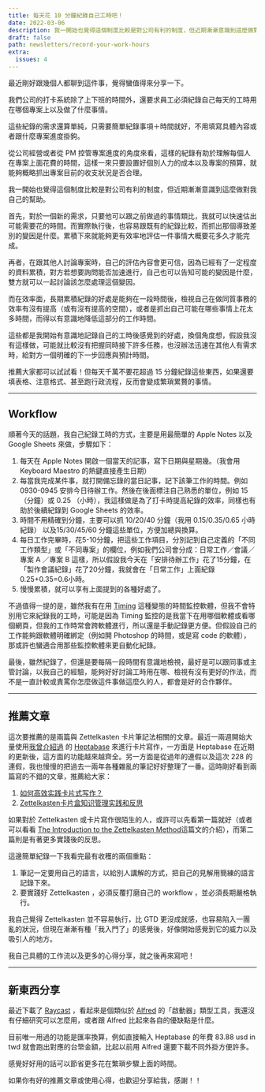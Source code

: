 ```yaml
---
title: 每天花 10 分鐘紀錄自己工時吧！
date: 2022-03-06
description: 我一開始也覺得這個制度比較是對公司有利的制度，但近期漸漸意識到這麼做對我自己的幫助。
draft: false
path: newsletters/record-your-work-hours
extra:
  issues: 4
---
```


最近剛好跟幾個人都聊到這件事，覺得蠻值得來分享一下。

我們公司的打卡系統除了上下班的時間外，還要求員工必須紀錄自己每天的工時用在哪個專案上以及做了什麼事情。

這些紀錄的需求還算單純，只需要簡單紀錄事項＋時間就好，不用填寫具體內容或者跟什麼專案進度掛鉤。

從公司經營或者從 PM 控管專案進度的角度來看，這樣的紀錄有助於理解每個人在專案上面花費的時間，這樣一來只要設置好個別人力的成本以及專案的預算，就能夠概略抓出專案目前的收支狀況是否合理。

我一開始也覺得這個制度比較是對公司有利的制度，但近期漸漸意識到這麼做對我自己的幫助。

<!-- more -->

首先，對於一個新的需求，只要他可以跟之前做過的事情類比，我就可以快速估出可能需要花的時間。而實際執行後，也容易跟既有的紀錄比較，而抓出那個導致差別的變因是什麼。累積下來就能夠更有效率地評估一件事情大概要花多久才能完成。

再者，在跟其他人討論專案時，自己的評估內容會更可信，因為已經有了一定程度的資料累積，對方若想要詢問能否加速進行，自己也可以告知可能的變因是什麼，雙方就可以一起討論該怎麼處理這個變因。

而在效率面，長期累積紀錄的好處是能夠在一段時間後，檢視自己在做同質事務的效率有沒有提高（或有沒有提高的空間），或者是抓出自己可能在哪些事情上花太多時間，而得以有意識地降低這部分的工作時間。

這些都是我開始有意識地記錄自己的工時後感覺到的好處，換個角度想，假設我沒有這樣做，可能就比較沒有把握同時接下許多任務，也沒辦法迅速在其他人有需求時，給對方一個明確的下一步回應與預計時間。

推薦大家都可以試試看！但每天千萬不要花超過 15 分鐘紀錄這些東西，如果還要填表格、注意格式、甚至跑行政流程，反而會變成繁瑣累贅的事情。

---

## Workflow

順著今天的話題，我自己紀錄工時的方式，主要是用最簡單的 Apple Notes 以及 Google Sheets 來做，步驟如下：

1. 每天在 Apple Notes 開啟一個當天的記事，寫下日期與星期幾。（我會用 Keyboard Maestro 的熱鍵直接產生日期）
2. 每當我完成某件事，就打開備忘錄的當日記事，記下該筆工作的時間。例如 0930-0945 安排今日待辦工作。然後在後面標注自己熟悉的單位，例如 15 （分鐘）或 0.25 （小時），我這樣做是為了打卡時提高紀錄的效率，同樣也有助於後續紀錄到 Google Sheets 的效率。
3. 時間不用精確到分鐘，主要可以抓 10/20/40 分鐘（我用 0.15/0.35/0.65 小時紀錄） 以及15/30/45/60 分鐘這些單位，方便加總與換算。
4. 每日工作完畢時，花5-10分鐘，把這些工作項目，分別記到自己定義的「不同工作類型」或「不同專案」的欄位，例如我們公司會分成：日常工作／會議／專案 A ／專案 B 這樣，所以假設我今天在「安排待辦工作」花了15分鐘，在「製作會議紀錄」花了20分鐘，我就會在「日常工作」上面紀錄 0.25+0.35=0.6小時。
5. 慢慢累積，就可以享有上面提到的各種好處了。

不過值得一提的是，雖然我有在用 [Timing](https://timingapp.com/) 這種變態的時間監控軟體，但我不會特別用它來紀錄我的工時，可能是因為 Timing 監控的是我當下在用哪個軟體或看哪個網頁，但我的工作時常會跨軟體進行，所以還是手動記錄更方便。但假設自己的工作能夠跟軟體明確綁定（例如開 Photoshop 的時間，或是寫 code 的軟體），那或許也蠻適合用那些監控軟體來更自動化紀錄。

最後，雖然紀錄了，但還是要每隔一段時間有意識地檢視，最好是可以跟同事或主管討論，以我自己的經驗，能夠好好討論工時用在哪、檢視有沒有更好的作法，而不是一直計較或責罵你怎麼做這件事做這麼久的人，都會是好的合作夥伴。

---

## 推薦文章

這次要推薦的是兩篇與 Zettelkasten 卡片筆記法相關的文章。最近一兩週開始大量使用[我曾介紹過](@/blog/heptabase-introduction.md) 的 [Heptabase](https://heptabase.com/) 來進行卡片寫作，一方面是 Heptabase 在近期的更新後，這方面的功能越來越齊全。另一方面是從過年的連假以及這次 228 的連假，我也慢慢的把過去一兩年各種雜亂的筆記好好整理了一番。這時剛好看到兩篇寫的不錯的文章，推薦給大家：

1. [如何高效实践卡片式写作？](https://sspai.com/post/59109)
2. [Zettelkasten卡片盒知识管理实践和反思](https://mirror.xyz/cryptolunatic.eth/DkLDouK1wVNlGb_WNw-cjnnMh3JzCQgC9F1cWP6JoL4)

如果對於 Zettelkasten 或卡片寫作很陌生的人，或許可以先看第一篇就好（或者可以看看 [The Introduction to the Zettelkasten Method](https://zettelkasten.de/posts/overview/#the-introduction-to-the-zettelkasten-method)這篇文的介紹），而第二篇則是有著更多實踐後的反思。

這邊簡單紀錄一下我看完最有收穫的兩個重點：

1. 筆記一定要用自己的語言，以給別人講解的方式，把自己的見解用簡練的語言記錄下來。
2. 要實踐好 Zettelkasten ，必須反覆打磨自己的 workflow ，並必須長期嚴格執行。

我自己覺得 Zettelkasten 並不容易執行，比 GTD 更沒成就感，也容易陷入一團亂的狀況，但現在漸漸有種「我入門了」的感覺後，好像開始感覺到它的威力以及吸引人的地方。

我自己具體的工作流以及更多的心得分享，就之後再來寫吧！

---

## 新東西分享

最近下載了 [Raycast](https://www.raycast.com/) ，看起來是個類似於 [Alfred](https://www.alfredapp.com/) 的「啟動器」類型工具，我還沒有仔細研究可以怎麼用，或者跟 Alfred 比起來各自的優缺點是什麼。

目前唯一用過的功能是匯率換算，例如直接輸入 Heptabase 的年費 83.88 usd in twd 就會跑出對應的台幣金額，比起以前用 Alfred 還要下載不同外掛方便許多。

感覺好好用的話可以節省更多花在繁瑣步驟上面的時間。

如果你有好的推薦文章或使用心得，也歡迎分享給我，感謝！！


